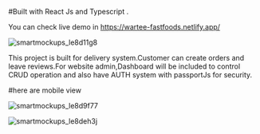 #Built with React Js and Typescript .

You can check live demo in https://wartee-fastfoods.netlify.app/

![smartmockups_le8d11g8](https://user-images.githubusercontent.com/66582951/219615804-4d37687b-415a-4bdc-939c-945ffe4ddd24.jpg)

This project is built for delivery system.Customer can create orders and leave reviews.For website admin,Dashboard will be included to control CRUD operation and also have AUTH system with passportJs for security.

#here are mobile view 


![smartmockups_le8d9f77](https://user-images.githubusercontent.com/66582951/219616074-c1294c27-3878-4d00-b2ff-1b9461319193.jpg)

![smartmockups_le8deh3j](https://user-images.githubusercontent.com/66582951/219616122-c4499b41-1774-4374-a161-3f413300b63c.jpg)
